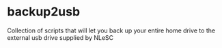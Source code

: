 # backup2usb
Collection of scripts that will let you back up your entire home drive to the external usb drive supplied by NLeSC
